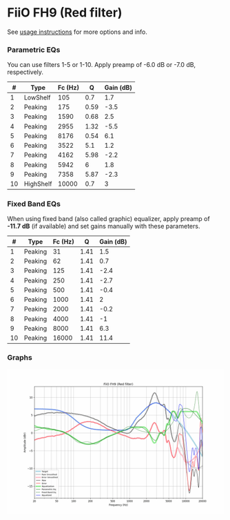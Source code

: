# FiiO FH9 (Red filter)
See [usage instructions](https://github.com/jaakkopasanen/AutoEq#usage) for more options and info.

### Parametric EQs
You can use filters 1-5 or 1-10. Apply preamp of -6.0 dB or -7.0 dB, respectively.

|   # | Type      |   Fc (Hz) |    Q |   Gain (dB) |
|-----|-----------|-----------|------|-------------|
|   1 | LowShelf  |       105 | 0.7  |         1.7 |
|   2 | Peaking   |       175 | 0.59 |        -3.5 |
|   3 | Peaking   |      1590 | 0.68 |         2.5 |
|   4 | Peaking   |      2955 | 1.32 |        -5.5 |
|   5 | Peaking   |      8176 | 0.54 |         6.1 |
|   6 | Peaking   |      3522 | 5.1  |         1.2 |
|   7 | Peaking   |      4162 | 5.98 |        -2.2 |
|   8 | Peaking   |      5942 | 6    |         1.8 |
|   9 | Peaking   |      7358 | 5.87 |        -2.3 |
|  10 | HighShelf |     10000 | 0.7  |         3   |

### Fixed Band EQs
When using fixed band (also called graphic) equalizer, apply preamp of **-11.7 dB** (if available) and set gains manually with these parameters.

|   # | Type    |   Fc (Hz) |    Q |   Gain (dB) |
|-----|---------|-----------|------|-------------|
|   1 | Peaking |        31 | 1.41 |         1.5 |
|   2 | Peaking |        62 | 1.41 |         0.7 |
|   3 | Peaking |       125 | 1.41 |        -2.4 |
|   4 | Peaking |       250 | 1.41 |        -2.7 |
|   5 | Peaking |       500 | 1.41 |        -0.4 |
|   6 | Peaking |      1000 | 1.41 |         2   |
|   7 | Peaking |      2000 | 1.41 |        -0.2 |
|   8 | Peaking |      4000 | 1.41 |        -1   |
|   9 | Peaking |      8000 | 1.41 |         6.3 |
|  10 | Peaking |     16000 | 1.41 |        11.4 |

### Graphs
![](./FiiO%20FH9%20(Red%20filter).png)
